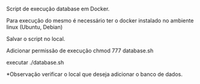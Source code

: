 Script de execução database em Docker.

Para execução do mesmo é necessário ter o docker instalado no ambiente linux (Ubuntu, Debian)

Salvar o script no local. 

Adicionar permissão de execução chmod 777 database.sh 

executar ./database.sh  

*Observação verificar o local que deseja adicionar o banco de dados.


